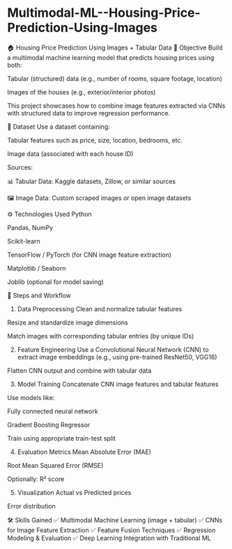 # Multimodal-ML--Housing-Price-Prediction-Using-Images

🏠 Housing Price Prediction Using Images + Tabular Data
📌 Objective
Build a multimodal machine learning model that predicts housing prices using both:

Tabular (structured) data (e.g., number of rooms, square footage, location)

Images of the houses (e.g., exterior/interior photos)

This project showcases how to combine image features extracted via CNNs with structured data to improve regression performance.

📂 Dataset
Use a dataset containing:

Tabular features such as price, size, location, bedrooms, etc.

Image data (associated with each house ID)

Sources:

📊 Tabular Data: Kaggle datasets, Zillow, or similar sources

🖼 Image Data: Custom scraped images or open image datasets

⚙️ Technologies Used
Python

Pandas, NumPy

Scikit-learn

TensorFlow / PyTorch (for CNN image feature extraction)

Matplotlib / Seaborn

Joblib (optional for model saving)

🧠 Steps and Workflow
1. Data Preprocessing
Clean and normalize tabular features

Resize and standardize image dimensions

Match images with corresponding tabular entries (by unique IDs)

2. Feature Engineering
Use a Convolutional Neural Network (CNN) to extract image embeddings (e.g., using pre-trained ResNet50, VGG16)

Flatten CNN output and combine with tabular data

3. Model Training
Concatenate CNN image features and tabular features

Use models like:

Fully connected neural network

Gradient Boosting Regressor

Train using appropriate train-test split

4. Evaluation Metrics
Mean Absolute Error (MAE)

Root Mean Squared Error (RMSE)

Optionally: R² score

5. Visualization
Actual vs Predicted prices

Error distribution

🛠 Skills Gained
✅ Multimodal Machine Learning (image + tabular)
✅ CNNs for Image Feature Extraction
✅ Feature Fusion Techniques
✅ Regression Modeling & Evaluation
✅ Deep Learning Integration with Traditional ML